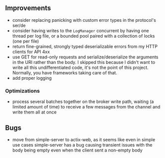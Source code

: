 ## Improvements

- consider replacing panicking with custom error types in the protocol's ser/de
- consider having writes to the `LogManager` concurrent by having one thread per log file, or a
  bounded pool paired with a collection of locks (one per file)
- return fine-grained, strongly typed deserializable errors from my HTTP clients for API 4xx
- use GET for read-only requests and serialize/deserialize the arguments in the URI rather than the body. I skipped this because I didn't want to write
  all this undifferentiated code, it's not the point of this project. Normally, you have frameworks taking care of that.
- add proper logging

### Optimizations

- process several batches together on the broker write path, waiting (a limited amount of time) to receive a few messages from the channel and write them all at once

## Bugs

- move from simple-server to actix-web, as it seems like even in simple use cases simple-server has a bug causing transient issues with the body being empty
  even when the client sent a non-empty body
